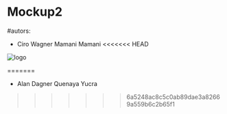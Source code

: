 # Mockup2

#autors:
- Ciro Wagner Mamani Mamani
<<<<<<< HEAD

<img src="logo.png" alt="logo"/>

=======
- Alan Dagner Quenaya Yucra
>>>>>>> 6a5248ac8c5c0ab89dae3a82669a559b6c2b65f1
